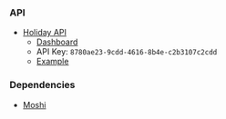 ### API
- [Holiday API](https://holidayapi.com/docs)
  - [Dashboard](https://holidayapi.com/dashboard)
  - API Key: `8780ae23-9cdd-4616-8b4e-c2b3107c2cdd`
  - [Example](https://holidayapi.com/v1/holidays?pretty&key=8780ae23-9cdd-4616-8b4e-c2b3107c2cdd&country=CH&year=2022)

### Dependencies
- [Moshi](https://github.com/square/moshi)